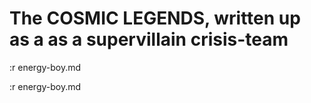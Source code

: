 
# The COSMIC LEGENDS, written up as a as a supervillain crisis-team

:r energy-boy.md

:r energy-boy.md

